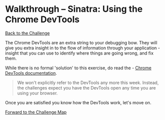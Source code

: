 # Walkthrough – Sinatra: Using the Chrome DevTools

[Back to the Challenge](../15_sinatra_using_the_chrome_devtools.md)

The Chrome DevTools are an extra string to your debugging bow. They will give you extra insight in to the flow of information through your application - insight that you can use to identify where things are going wrong, and fix them.

While there is no formal 'solution' to this exercise, do read the - [Chrome DevTools documentation](https://developer.chrome.com/devtools).

> We won't explicitly refer to the DevTools any more this week. Instead, the challenges expect you have the DevTools open any time you are using your browser.

Once you are satisfied you know how the DevTools work, let's move on.

[Forward to the Challenge Map](../00_challenge_map.md)